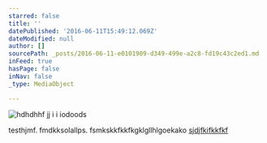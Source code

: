 ```yaml
---
starred: false
title: ''
datePublished: '2016-06-11T15:49:12.069Z'
dateModified: null
author: []
sourcePath: _posts/2016-06-11-e0101909-d349-499e-a2c8-fd19c43c2ed1.md
inFeed: true
hasPage: false
inNav: false
_type: MediaObject

---
```

![hdhdhhf jj i i iodoods](https://the-grid-user-content.s3-us-west-2.amazonaws.com/959da528-da7d-43f6-80e1-80bfd08e6da4.jpg)

testhjmf. fmdkksolallps. fsmkskkfkkfkgklgllhlgoekako [sjdjfkifkkfkf][0]

[0]: http://aventuri-in-nepal.com/ "ain"
